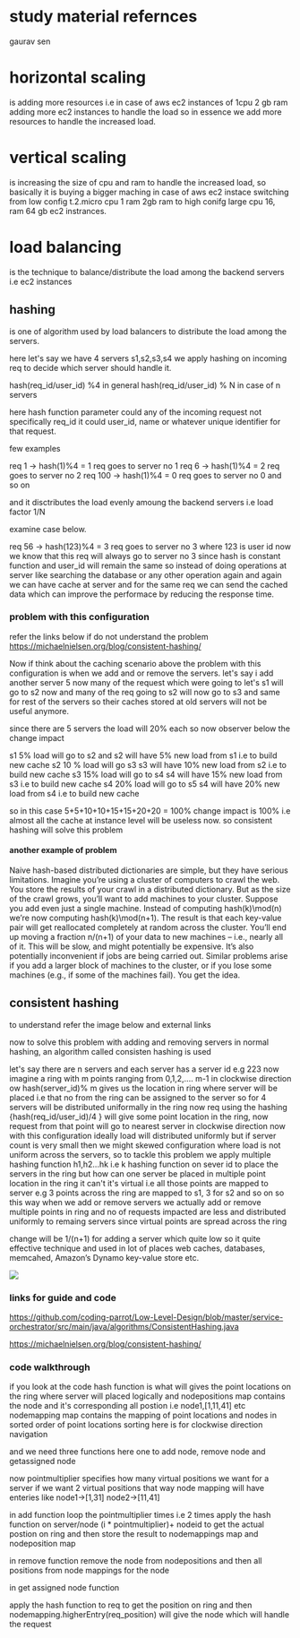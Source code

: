 # study material refernces

gaurav sen

# horizontal scaling

is adding more resources i.e in case of aws ec2 instances of 1cpu 2 gb ram adding more ec2 instances to handle the load so in essence we add more resources to handle the increased load.

# vertical scaling

is increasing the size of cpu and ram to handle the increased load, so basically it is buying a bigger maching in case of aws ec2 instace switching from low config t.2.micro cpu 1 ram 2gb ram to high conifg large cpu 16, ram 64 gb ec2 instrances.

# load balancing

is the technique to balance/distribute the load among the backend servers i.e ec2 instances

## hashing

is one of algorithm used by load balancers to distribute the load among the servers.

here let's say we have 4 servers s1,s2,s3,s4
we apply hashing on incoming req to decide which server should handle it.

hash(req_id/user_id) %4
in general hash(req_id/user_id) % N in case of n servers

here hash function parameter could any of the incoming request not specifically req_id it could user_id, name or whatever unique identifier for that request.

few examples

req 1 -> hash(1)%4 = 1 req goes to server no 1
req 6 -> hash(1)%4 = 2 req goes to server no 2
req 100 -> hash(1)%4 = 0 req goes to server no 0
and so on

and it disctributes the load evenly amoung the backend servers i.e load factor 1/N

examine case below.

req 56 -> hash(123)%4 = 3 req goes to server no 3 where 123 is user id
now we know that this req will always go to server no 3 since hash is constant function and user_id will remain the same so instead of doing operations at server like searching the database or any other operation again and again we can have cache at server and for the same req we can send the cached data which can improve the performace by reducing the response time.

### problem with this configuration

refer the links below if do not understand the problem
https://michaelnielsen.org/blog/consistent-hashing/

Now if think about the caching scenario above the problem with this configuration is when we add and or remove the servers.
let's say i add another server 5 now many of the request which were going to let's s1 will go to s2 now and many of the req going to s2 will now go to s3 and same for rest of the servers so their caches stored at old servers will not be useful anymore.

since there are 5 servers the load will 20% each so now observer below the change impact

s1 5% load will go to s2 and
s2 will have 5% new load from s1 i.e to build new cache
s2 10 % load will go s3
s3 will have 10% new load from s2 i.e to build new cache
s3 15% load will go to s4
s4 will have 15% new load from s3 i.e to build new cache
s4 20% load will go to s5
s4 will have 20% new load from s4 i.e to build new cache

so in this case 5+5+10+10+15+15+20+20 = 100%
change impact is 100% i.e almost all the cache at instance level will be useless now.
so consistent hashing will solve this problem

#### another example of problem

Naive hash-based distributed dictionaries are simple, but they have serious limitations. Imagine you’re using a cluster of computers to crawl the web. You store the results of your crawl in a distributed dictionary. But as the size of the crawl grows, you’ll want to add machines to your cluster. Suppose you add even just a single machine. Instead of computing hash(k)\mod(n) we’re now computing hash(k)\mod(n+1). The result is that each key-value pair will get reallocated completely at random across the cluster. You’ll end up moving a fraction n/(n+1) of your data to new machines – i.e., nearly all of it. This will be slow, and might potentially be expensive. It’s also potentially inconvenient if jobs are being carried out. Similar problems arise if you add a larger block of machines to the cluster, or if you lose some machines (e.g., if some of the machines fail). You get the idea.

## consistent hashing

to understand refer the image below and external links

now to solve this problem with adding and removing servers in normal hashing, an algorithm called consisten hashing is used

let's say there are n servers and each server has a server id e.g 223
now imagine a ring with m points ranging from 0,1,2,.... m-1 in clockwise direction
ow hash(server_id)% m gives us the location in ring where server will be placed i.e that no from the ring can be assigned to the server
so for 4 servers will be distributed uniformally in the ring
now req using the hashing {hash(req_id/user_id)/4 } will give some point location in the ring, now request from that point will go to nearest server in clockwise direction now with this configuration ideally load will distributed uniformly but if server count is very small then we might skewed configuration where load is not uniform across the servers, so to tackle this problem we apply multiple hashing function h1,h2...hk i.e k hashing function on sever id to place the servers in the ring but how can one server be placed in multiple point location in the ring it can't it's virtual i.e all those points are mapped to server e.g 3 points across the ring are mapped to s1, 3 for s2 and so on so this way when we add or remove servers we actually add or remove multiple points in ring and no of requests impacted are less and distributed uniformly to remaing servers since virtual points are spread across the ring

change will be 1/(n+1) for adding a server which quite low so it quite effective technique and used in lot of places web caches, databases, memcahed, Amazon’s Dynamo key-value store etc.

![](notes_images/systemdesign1.jpg)

### links for guide and code

https://github.com/coding-parrot/Low-Level-Design/blob/master/service-orchestrator/src/main/java/algorithms/ConsistentHashing.java

https://michaelnielsen.org/blog/consistent-hashing/

### code walkthrough

if you look at the code hash function is what will gives the point locations on the ring where server will placed logically and nodepositions map contains the node and it's corresponding all postion i.e node1,[1,11,41] etc
nodemapping map contains the mapping of point locations and nodes in sorted order of point locations
sorting here is for clockwise direction navigation

and we need three functions here one to add node, remove node and getassigned node

now pointmultiplier specifies how many virtual positions we want for a server if we want 2 virtual positions that way node mapping will have enteries like
node1->[1,31]
node2->[11,41]

in add function
loop the pointmultiplier times i.e 2 times apply the hash function on server/node (i \* pointmultiplier)+ nodeid to get the actual postion on ring and then store the result to nodemappings map and nodeposition map

in remove function remove the node from nodepositions and then all positions from node mappings for the node

in get assigned node function

apply the hash function to req to get the position on ring and then nodemapping.higherEntry(req_position) will give the node which will handle the request
